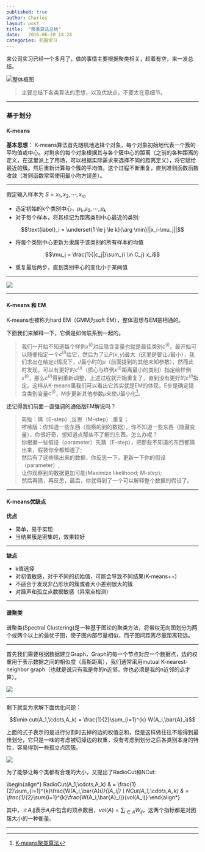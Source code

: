 ```yaml
---
published: true
author: Charles
layout: post
title:  "聚类算法总结"
date:   2016-06-20 14:28
categories: 机器学习
---
```


来公司实习已经一个多月了，做的事情主要根据聚类相关，趁着有空，来一发总结。

![整体框图][5]

> 主要总结下各类算法的思想，以及优缺点，不要太在意细节。

---

### 基于划分

#### K-means

**基本思想**： K-means算法首先随机地选择个对象，每个对象初始地代表一个簇的平均值或中心。对剩余的每个对象根据其与各个簇中心的距离（之前的各种距离的定义，在这里派上了用场，可以根据实际需求来选择不同的距离定义），将它赋给最近的簇。然后重新计算每个簇的平均值。这个过程不断重复，直到准则函数函数收敛（准则函数常常使用最小均方误差）。

---

假定输入样本为 $S = x_1,x_2,\cdots,x_m$

- 选定初始的k个类别中心，$\mu_1,\mu_2,\cdots,\mu_k$
- 对于每个样本，将其标记为距离类别中心最近的类别:

$$\text{label}_i = \underset{1 \le j \le k}{\arg \min}||x_i-\mu_j||$$

- 将每个类别中心更新为隶属于该类别的所有样本的均值

$$\mu_j = \frac{1}{|c_j|}\sum_{i \in C_j} x_i$$

- 重复最后两步，直到类别中心的变化小于某阈值

---

![][1]

---

#### K-means 和 EM

K-means也被称为hard EM（GMM为soft EM），整体思想与EM是相通的。

下面我们来解释一下，它俩是如何联系到一起的。

> 我们一开始不知道每个样例$x^{(i)}$对应隐含变量也就是最佳类别$c^{(i)}$。最开始可以随便指定一个$c^{(i)}$给它，然后为了让$P(x,y)$最大（这里是要让$J$最小），我们求出在给定$c$情况下，$J$最小时的$\mu$（前面提到的其他未知参数），然而此时发现，可以有更好的$c^{(i)}$（质心与样例$x^{(i)}$距离最小的类别）指定给样例$x^{(i)}$，那么$c^{(i)}$得到重新调整，上述过程就开始重复了，直到没有更好的$c^{(i)}$指定。这样从K-means里我们可以看出它其实就是EM的体现，E步是确定隐含类别变量$c^{(i)}$，M步更新其他参数$\mu$来使$J$最小化[^3]。

还记得我们前面一直强调的通俗版EM解说吗？

> 简版：猜（E-step）,反思（M-step）,重复；   
啰嗦版：你知道一些东西（观察的到的数据），你不知道一些东西（隐藏变量），你很好奇，想知道点那些不了解的东西。怎么办呢？     
你根据一些假设（parameter）先猜（E-step），把那些不知道的东西都猜出来，假装你全都知道了;      
然后有了这些猜出来的数据，你反思一下，更新一下你的假设（parameter）,   
让你观察到的数据更加可能(Maximize likelihood; M-step);    
然后再猜，再反思，最后，你就得到了一个可以解释整个数据的假设了。    

---

#### K-means优缺点

**优点**

- 简单，易于实现
- 当结果簇是密集的，效果较好

---

**缺点**

- k值选择
- 对初值敏感，对于不同的初始值，可能会导致不同结果(K-means++)
- 不适合于发现非凸形状的簇或者大小差别很大的簇
- 对躁声和孤立点数据敏感（异常点检测）

---

#### 谱聚类

谱聚类(Spectral Clustering)是一种基于图论的聚类方法，将带权无向图划分为两个或两个以上的最优子图，使子图内部尽量相似，而子图间距离尽量距离较远。

---

首先我们需要根据数据建立Graph，Graph的每一个节点对应一个数据点，边的权重用于表示数据之间的相似度（高斯距离），我们通常采用mutual K-nearest-neighbor graph（也就是说只有我是你的n近邻，你也必须是我的n近邻的点才算）。

![][6]

---

剩下就变为求解下面优化问题：

$$\min cut(A_1,\cdots,A_k) = \frac{1}{2}\sum_{i=1}^{k} W(A_i,\bar{A}_i)$$

上面的式子表示的是进行分割时去掉的边的权值总和，但是这样做往往不能得到最佳划分，它只是一味的考虑被切掉边的权重，没有考虑到划分之后各类别本身的特性，容易得到一些孤立点团簇。

![][7]

为了能够让每个类都有合理的大小，又提出了RadioCut和NCut:

\begin{align*}
RadioCut(A_1,\cdots,A_k) & = \frac{1}{2}\sum_{i=1}^{k}\frac{W(A_i,\bar{A}_i)}{\|A_i\|}  \\
NCut(A_1,\cdots,A_k) & = \frac{1}{2}\sum_{i=1}^{k}\frac{W(A_i,\bar{A}_i)}{vol(A_i)}
\end{align*}

其中，$\|A_i\|$表示$A_i$中包含的顶点数目，$vol(A)=\sum_{i \in A}W_{ij}$，这两个指标都是对团簇大小的一种衡量。

---

[1]:http://7xjbdi.com1.z0.glb.clouddn.com/kmeans_2.png
[2]:http://7xjbdi.com1.z0.glb.clouddn.com/hierarchical-clustering-agnes-diana.png
[3]:http://7xjbdi.com1.z0.glb.clouddn.com/2000px-DBSCAN-Illustration.svg.png
[4]:http://7xjbdi.com1.z0.glb.clouddn.com/delta_density_peak.png
[5]:http://7xjbdi.com1.z0.glb.clouddn.com/%E8%81%9A%E7%B1%BB%E7%AE%97%E6%B3%95.png
[6]:http://7xjbdi.com1.z0.glb.clouddn.com/mknngraph.png?imageView2/2/w/400
[7]:http://7xjbdi.com1.z0.glb.clouddn.com/smallest_cut.png?imageView2/2/w/350

[^1]: [聚类方法](https://www.zybuluo.com/frank-shaw/note/117235)
[^2]: [聚类算法初探（五）DBSCAN](http://blog.csdn.net/itplus/article/details/10088625)
[^3]: [K-means聚类算法](http://www.cnblogs.com/jerrylead/archive/2011/04/06/2006910.html)
